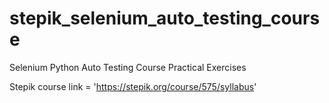 # stepik_selenium_auto_testing_course
Selenium Python Auto Testing Course Practical Exercises

Stepik course link = 'https://stepik.org/course/575/syllabus'
